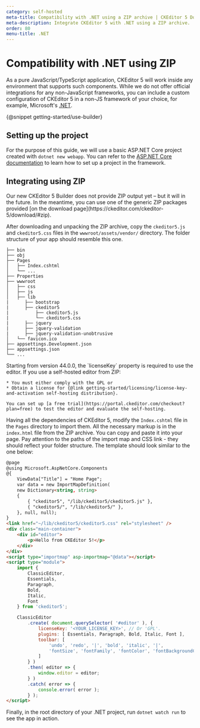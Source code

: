 ```yaml
---
category: self-hosted
meta-title: Compatibility with .NET using a ZIP archive | CKEditor 5 Documentation
meta-description: Integrate CKEditor 5 with .NET using a ZIP archive.
order: 80
menu-title: .NET
---
```


# Compatibility with .NET using ZIP

As a pure JavaScript/TypeScript application, CKEditor&nbsp;5 will work inside any environment that supports such components. While we do not offer official integrations for any non-JavaScript frameworks, you can include a custom configuration of CKEditor&nbsp;5 in a non-JS framework of your choice, for example, Microsoft's [.NET](https://dotnet.microsoft.com/).

{@snippet getting-started/use-builder}

## Setting up the project

For the purpose of this guide, we will use a basic ASP.NET Core project created with `dotnet new webapp`. You can refer to the [ASP.NET Core documentation](https://learn.microsoft.com/en-us/aspnet/core/getting-started/?view=aspnetcore-7.0) to learn how to set up a project in the framework.

## Integrating using ZIP

<info-box>
	Our new CKEditor&nbsp;5 Builder does not provide ZIP output yet &ndash; but it will in the future. In the meantime, you can use one of the generic ZIP packages provided [on the download page](https://ckeditor.com/ckeditor-5/download/#zip).
</info-box>

After downloading and unpacking the ZIP archive, copy the `ckeditor5.js` and `ckeditor5.css` files in the `wwwroot/assets/vendor/` directory. The folder structure of your app should resemble this one.

```plain
├── bin
├── obj
├── Pages
│   ├── Index.cshtml
│   └── ...
├── Properties
├── wwwroot
│   ├── css
│   ├── js
│   ├── lib
|      ├── bootstrap
|      ├── ckeditor5
|          ├── ckeditor5.js
|          └── ckeditor5.css
|      ├── jquery
|      ├── jquery-validation
|      ├── jquery-validation-unobtrusive
│   └── favicon.ico
├── appsettings.Development.json
├── appsettings.json
└── ...
```

<info-box>
	Starting from version 44.0.0, the `licenseKey` property is required to use the editor. If you use a self-hosted editor from ZIP:

	* You must either comply with the GPL or
	* Obtain a license for {@link getting-started/licensing/license-key-and-activation self-hosting distribution}.

	You can set up [a free trial](https://portal.ckeditor.com/checkout?plan=free) to test the editor and evaluate the self-hosting.
</info-box>

Having all the dependencies of CKEditor&nbsp;5, modify the `Index.cshtml` file in the `Pages` directory to import them. All the necessary markup is in the `index.html` file from the ZIP archive. You can copy and paste it into your page. Pay attention to the paths of the import map and CSS link - they should reflect your folder structure. The template should look similar to the one below:

```html
@page
@using Microsoft.AspNetCore.Components
@{
    ViewData["Title"] = "Home Page";
    var data = new ImportMapDefinition(
    new Dictionary<string, string>
    {
        { "ckeditor5", "/lib/ckeditor5/ckeditor5.js" },
        { "ckeditor5/", "/lib/ckeditor5/" },
    }, null, null);
}
<link href="~/lib/ckeditor5/ckeditor5.css" rel="stylesheet" />
<div class="main-container">
    <div id="editor">
        <p>Hello from CKEditor 5!</p>
    </div>
</div>
<script type="importmap" asp-importmap="@data"></script>
<script type="module">
    import {
        ClassicEditor,
        Essentials,
        Paragraph,
        Bold,
        Italic,
        Font
    } from 'ckeditor5';

    ClassicEditor
        .create( document.querySelector( '#editor' ), {
            licenseKey: '<YOUR_LICENSE_KEY>', // Or 'GPL'.
            plugins: [ Essentials, Paragraph, Bold, Italic, Font ],
            toolbar: [
                'undo', 'redo', '|', 'bold', 'italic', '|',
                'fontSize', 'fontFamily', 'fontColor', 'fontBackgroundColor'
            ]
        } )
        .then( editor => {
            window.editor = editor;
        } )
        .catch( error => {
            console.error( error );
        } );
</script>
```

Finally, in the root directory of your .NET project, run `dotnet watch run` to see the app in action.
